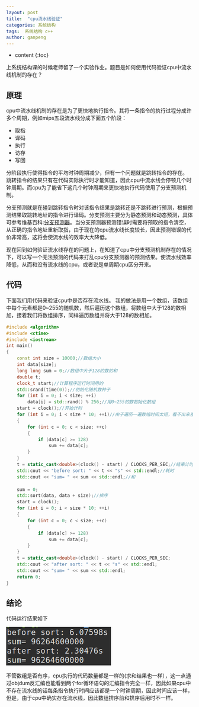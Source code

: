 ```yaml
---
layout: post
title:  "cpu流水线验证"
categories: 系统结构
tags:  系统结构 c++
author: ganpeng
---
```


* content
{:toc}

上系统结构课的时候老师留了一个实验作业。题目是如何使用代码验证cpu中流水线机制的存在？


## 原理

cpu中流水线机制的存在是为了更快地执行指令。其将一条指令的执行过程分成许多个周期，例如mips五段流水线分成下面五个阶段：



- 取指
- 译码
- 执行
- 访存
- 写回

分阶段执行使得指令的平均时钟周期减少，但有一个问题就是跳转指令的存在。
跳转指令的结果只有在代码实际执行时才能知道，因此cpu中流水线会停顿几个时钟周期。而cpu为了能省下这几个时钟周期来更快地执行代码使用了分支预测机制。

分支预测就是在碰到跳转指令时对该指令结果是跳转还是不跳转进行预测，根据预测结果取跳转地址的指令进行译码。分支预测主要分为静态预测和动态预测，具体可参考维基百科:[分支预测器](https://zh.wikipedia.org/wiki/%E5%88%86%E6%94%AF%E9%A0%90%E6%B8%AC%E5%99%A8)。当分支预测器预测错误时需要将预取的指令清空，从正确的指令地址重新取指，由于现在的cpu流水线长度较长，因此预测错误的代价非常高，这将会使流水线的效率大大降低。

现在回到如何验证流水线存在的问题上，在知道了cpu中分支预测机制存在的情况下，可以写一个无法预测的代码来打乱cpu分支预测器的预测结果。使流水线效率降低，从而和没有流水线的cpu，或者说是单周期cpu区分开来。


## 代码

下面我们用代码来验证cpu中是否存在流水线。
我的做法是用一个数组，该数组中每个元素都是0~255的随机数，然后遍历这个数组，将数组中大于128的数相加，接着我们将数组排序，同样遍历数组并将大于128的数相加。
```c++
#include <algorithm>
#include <ctime>
#include <iostream>
int main()
{
	const int size = 10000;//数组大小
	int data[size];
	long long sum = 0;//数组中大于128的数的和
	double t;
	clock_t start;//计算程序运行时间用的
	std::srand(time(0));//初始化随机数种子
	for (int i = 0; i < size; ++i)
		data[i] = std::rand() % 256;//用0~255的数初始化数组
	start = clock();//开始计时
	for (int i = 0; i < size * 10; ++i)//由于遍历一遍数组时间太短，看不出来差别，因此重复多次遍历数组
	{
		for (int c = 0; c < size; ++c)
		{
			if (data[c] >= 128)
				sum += data[c];
		}
	}
	t = static_cast<double>(clock() - start) / CLOCKS_PER_SEC;//结束计时
	std::cout << "before sort: " << t << "s" << std::endl;//耗时
	std::cout << "sum= " << sum << std::endl;//和

	sum = 0;
	std::sort(data, data + size);//排序
	start = clock();
	for (int i = 0; i < size * 10; ++i)
	{
		for (int c = 0; c < size; ++c)
		{
			if (data[c] >= 128)
				sum += data[c];
		}
	}
	t = static_cast<double>(clock() - start) / CLOCKS_PER_SEC;
	std::cout << "after sort: " << t << "s" << std::endl;
	std::cout << "sum= " << sum << std::endl;
	return 0;
}
```

## 结论

代码运行结果如下

![result](/static/pipeline.png)


不管数组是否有序，cpu执行的代码数量都是一样的(求和结果也一样），这一点通过objdum反汇编也能看到两个for循环语句的汇编指令完全一样，因此如果cpu中不存在流水线的话每条指令执行时间应该都是一个时钟周期，因此时间应该一样，但是，由于cpu中确实存在流水线，因此数组排序前和排序后用时不一样。